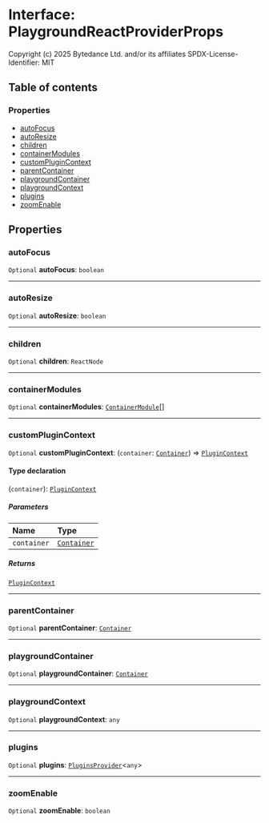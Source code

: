 # Interface: PlaygroundReactProviderProps

Copyright (c) 2025 Bytedance Ltd. and/or its affiliates
SPDX-License-Identifier: MIT

## Table of contents

### Properties

* [autoFocus](/en/auto-docs/fixed-layout-editor/interfaces/PlaygroundReactProviderProps.md#autofocus)
* [autoResize](/en/auto-docs/fixed-layout-editor/interfaces/PlaygroundReactProviderProps.md#autoresize)
* [children](/en/auto-docs/fixed-layout-editor/interfaces/PlaygroundReactProviderProps.md#children)
* [containerModules](/en/auto-docs/fixed-layout-editor/interfaces/PlaygroundReactProviderProps.md#containermodules)
* [customPluginContext](/en/auto-docs/fixed-layout-editor/interfaces/PlaygroundReactProviderProps.md#customplugincontext)
* [parentContainer](/en/auto-docs/fixed-layout-editor/interfaces/PlaygroundReactProviderProps.md#parentcontainer)
* [playgroundContainer](/en/auto-docs/fixed-layout-editor/interfaces/PlaygroundReactProviderProps.md#playgroundcontainer)
* [playgroundContext](/en/auto-docs/fixed-layout-editor/interfaces/PlaygroundReactProviderProps.md#playgroundcontext)
* [plugins](/en/auto-docs/fixed-layout-editor/interfaces/PlaygroundReactProviderProps.md#plugins)
* [zoomEnable](/en/auto-docs/fixed-layout-editor/interfaces/PlaygroundReactProviderProps.md#zoomenable)

## Properties

### autoFocus

`Optional` **autoFocus**: `boolean`

***

### autoResize

`Optional` **autoResize**: `boolean`

***

### children

`Optional` **children**: `ReactNode`

***

### containerModules

`Optional` **containerModules**: [`ContainerModule`](/en/auto-docs/fixed-layout-editor/interfaces/interfaces.ContainerModule.md)\[]

***

### customPluginContext

`Optional` **customPluginContext**: (`container`: [`Container`](/en/auto-docs/fixed-layout-editor/interfaces/interfaces.Container.md)) => [`PluginContext`](/en/auto-docs/fixed-layout-editor/variables/PluginContext-1.md)

#### Type declaration

(`container`): [`PluginContext`](/en/auto-docs/fixed-layout-editor/variables/PluginContext-1.md)

##### Parameters

| Name | Type |
| :------ | :------ |
| `container` | [`Container`](/en/auto-docs/fixed-layout-editor/interfaces/interfaces.Container.md) |

##### Returns

[`PluginContext`](/en/auto-docs/fixed-layout-editor/variables/PluginContext-1.md)

***

### parentContainer

`Optional` **parentContainer**: [`Container`](/en/auto-docs/fixed-layout-editor/interfaces/interfaces.Container.md)

***

### playgroundContainer

`Optional` **playgroundContainer**: [`Container`](/en/auto-docs/fixed-layout-editor/interfaces/interfaces.Container.md)

***

### playgroundContext

`Optional` **playgroundContext**: `any`

***

### plugins

`Optional` **plugins**: [`PluginsProvider`](/en/auto-docs/fixed-layout-editor/interfaces/PluginsProvider.md)<`any`>

***

### zoomEnable

`Optional` **zoomEnable**: `boolean`
